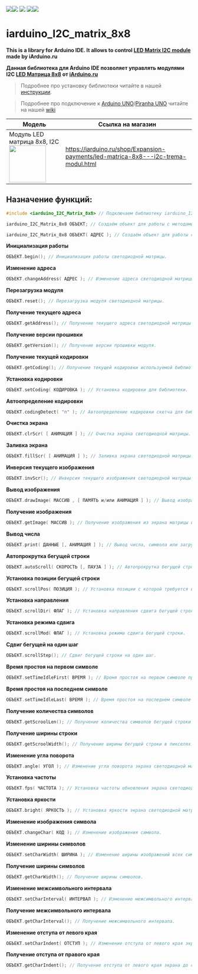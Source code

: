 [![](https://iarduino.ru/img/logo.svg)](https://iarduino.ru)[![](https://wiki.iarduino.ru/img/git-shop.svg?3)](https://iarduino.ru) [![](https://wiki.iarduino.ru/img/git-wiki.svg?2)](https://wiki.iarduino.ru) [![](https://wiki.iarduino.ru/img/git-lesson.svg?2)](https://lesson.iarduino.ru)[![](https://wiki.iarduino.ru/img/git-forum.svg?2)](http://forum.trema.ru)

# iarduino\_I2C\_matrix\_8x8

**This is a library for Arduino IDE. It allows to control [LED Matrix I2C module](https://iarduino.ru/shop/Expansion-payments/led-matrica-8x8---i2c-trema-modul.html) made by iArduino.ru**

**Данная библиотека для Arduino IDE позволяет управлять модулями I2C [LED Матрица 8x8](https://iarduino.ru/shop/Expansion-payments/led-matrica-8x8---i2c-trema-modul.html) от [iArduino.ru](https://iarduino.ru)**

> Подробнее про установку библиотеки читайте в нашей [инструкции](https://wiki.iarduino.ru/page/Installing_libraries/).

> Подробнее про подключение к [Arduino UNO](https://iarduino.ru/shop/boards/arduino-uno-r3.html)/[Piranha UNO](https://iarduino.ru/shop/boards/piranha-uno-r3.html) читайте на нашей [wiki](https://wiki.iarduino.ru/page/trema-matrix-led/#h3_3)


| Модель | Ссылка на магазин |
|---|---|
| Модуль LED матрица 8x8, I2C <img src="https://wiki.iarduino.ru/img/resources/1150/1150.svg" width="100px"></img> | https://iarduino.ru/shop/Expansion-payments/led-matrica-8x8---i2c-trema-modul.html |

## Назначение функций:

```C++
#include <iarduino_I2C_Matrix_8x8> // Подключаем библиотеку iarduino_I2C_Matrix_8x8 для работы с модулем.

iarduino_I2C_Matrix_8x8 ОБЪЕКТ; // Создаём объект для работы с методами библиотеки без указания адреса модуля на шине I2C.

iarduino_I2C_Matrix_8x8 ОБЪЕКТ( АДРЕС ); // Создаём объект для работы с методами библиотеки указывая адрес модуля на шине I2C.
```

**Инициализация работы** 

```C++
ОБЪЕКТ.begin(); // Инициализация работы светодиодной матрицы.
```

**Изменение адреса** 

```C++
ОБЪЕКТ.changeAddress( АДРЕС ); // Изменение адреса светодиодной матрицы на шине I2C.
```

**Перезагрузка модуля** 

```C++
ОБЪЕКТ.reset(); // Перезагрузка модуля светодиодной матрицы.
```

**Получение текущего адреса** 

```C++
ОБЪЕКТ.getAddress(); // Получение текущего адреса светодиодной матрицы на шине I2C.
```

**Получение версии прошивки** 

```C++
ОБЪЕКТ.getVersion(); // Получение версии прошивки модуля.
```

**Получение текущей кодировки** 

```C++
ОБЪЕКТ.getCoding(); // Получение текущей кодировки используемой библиотекой.
```

**Установка кодировки** 

```C++
ОБЪЕКТ.setCoding( КОДИРОВКА ); // Установка кодировки для библиотеки.
```

**Автоопределение кодировки** 

```C++
ОБЪЕКТ.codingDetect( "п" ); // Автоопределение кодировки скетча для библиотеки.
```

**Очистка экрана** 

```C++
ОБЪЕКТ.clrScr( [ АНИМАЦИЯ ] ); // Очистка экрана светодиодной матрицы.
```

**Заливка экрана** 

```C++
ОБЪЕКТ.fillScr( [ АНИМАЦИЯ ] ); // Заливка экрана светодиодной матрицы.
```

**Инверсия текущего изображения** 

```C++
ОБЪЕКТ.invScr(); // Инверсия текущего изображения светодиодной матрицы.
```

**Вывод изображения** 

```C++
ОБЪЕКТ.drawImage( МАССИВ , [ ПАМЯТЬ и/или АНИМАЦИЯ ] ); // Вывод изображения из массива на экран светодиодной матрицы.
```

**Получение изображения** 

```C++
ОБЪЕКТ.getImage( МАССИВ ); // Получение изображения из экрана матрицы в массив.
```

**Вывод числа**

```C++
ОБЪЕКТ.print( ДАННЫЕ [, АНИМАЦИЯ ] ); // Вывод числа, символа или загрузка текста.
```

**Автопрокрутка бегущей строки** 

```C++
ОБЪЕКТ.autoScroll( СКОРОСТЬ [, ПАУЗА ] ); // Автопрокрутка бегущей строки.
```

**Установка позиции бегущей строки** 

```C++
ОБЪЕКТ.scrollPos( ПОЗИЦИЯ ); // Установка позиции с которой требуется вывести строку на экран.
```

**Установка направления** 

```C++
ОБЪЕКТ.scrollDir( ФЛАГ ); // Установка направления сдвига бегущей строки.
```

**Установка режима сдвига** 

```C++
ОБЪЕКТ.scrollMod( ФЛАГ ); // Установка режима сдвига бегущей строки.
```

**Сдвиг бегущей на один шаг** 

```C++
ОБЪЕКТ.scrollStep(); // Сдвиг бегущей строки на один шаг.
```

**Время простоя на первом символе** 

```C++
ОБЪЕКТ.setTimeIdleFirst( ВРЕМЯ ); // Время простоя на первом символе при автопрокрутке бегущей строки.
```

**Время простоя на последнем символе** 

```C++
ОБЪЕКТ.setTimeIdleLast( ВРЕМЯ ); // Время простоя на последнем символе при автопрокрутке бегущей строки.
```

**Получение количества символов** 

```C++
ОБЪЕКТ.getScroolLen(); // Получение количества символов бегущей строки загруженных в модуль.
```

**Получение ширины строки** 

```C++
ОБЪЕКТ.getScroolWidth(); // Получение ширины бегущей строки в пикселях.
```

**Изменение угла поворота** 

```C++
ОБЪЕКТ.angle( УГОЛ ); // Изменение угла поворота экрана светодиодной матрицы.
```

**Установка частоты** 

```C++
ОБЪЕКТ.fps( ЧАСТОТА ); // Установка частоты обновления экрана светодиодной матрицы.
```

**Установка яркости** 

```C++
ОБЪЕКТ.bright( ЯРКОСТЬ ); // Установка яркости экрана светодиодной матрицы.
```

**Изменение изображения символа** 

```C++
ОБЪЕКТ.changeChar( КОД ); // Изменение изображения символа.
```

**Изменение ширины символов** 

```C++
ОБЪЕКТ.setCharWidth( ШИРИНА ); // Изменение ширины изображений всех символов.
```

**Получение ширины символов** 

```C++
ОБЪЕКТ.getCharWidth(); // Получение ширины символов.
```

**Изменение межсимвольного интервала** 

```C++
ОБЪЕКТ.setCharInterval( ИНТЕРВАЛ ); // Изменение межсимвольного интервала.
```

**Получение межсимвольного интервала** 

```C++
ОБЪЕКТ.getCharInterval(); // Получение межсимвольного интервала.
```

**Изменение отступа от левого края** 

```C++
ОБЪЕКТ.setCharIndent( ОТСТУП ); // Изменение отступа от левого края экрана до символа.
```

**Получение отступа от правого края** 

```C++
ОБЪЕКТ.getCharIndent(); // Получение отступа от левого края экрана до символа.
```

